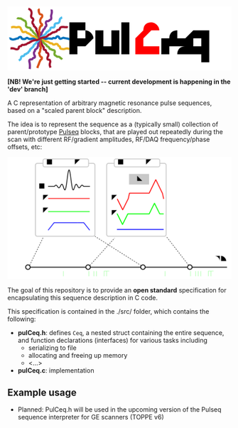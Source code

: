 
![logo](doc/logo.svg)

**[NB! We're just getting started -- current development is happening in the 'dev' branch]**

A C representation of arbitrary magnetic resonance pulse sequences, 
based on a "scaled parent block" description.

The idea is to represent the sequence as a (typically small) collection of parent/prototype
[Pulseq](https://pulseq.github.io/)
blocks, that are played out repeatedly during the scan with different
RF/gradient amplitudes, RF/DAQ frequency/phase offsets, etc:

![model](doc/model.svg)

The goal of this repository is to provide an **open standard** specification
for encapsulating this sequence description in C code.

This specification is contained in the ./src/ folder, which contains the following:
* **pulCeq.h**: defines `Ceq`, a nested struct containing the entire sequence, and
function declarations (interfaces) for various tasks including
   * serializing to file
   * allocating and freeing up memory
   * <...>
* **pulCeq.c**: implementation

## Example usage

* Planned: PulCeq.h will be used in the upcoming version of the Pulseq sequence interpreter for GE scanners (TOPPE v6)

